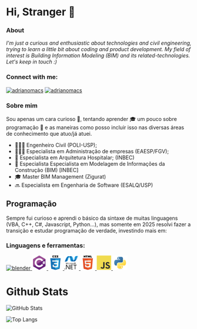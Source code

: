 # Hi, Stranger 👋

### About

_I'm just a curious and enthusiastic about technologies and civil engineering, trying to learn a little bit about coding and product development. My field of interest is Building Information Modeling (BIM) and its related-technologies. Let's keep in touch :)_

<h3 align="left">Connect with me:</h3>
<p align="left">
<a href="https://linkedin.com/in/adrianomacs" target="blank"><img align="center" src="https://raw.githubusercontent.com/rahuldkjain/github-profile-readme-generator/master/src/images/icons/Social/linked-in-alt.svg" alt="adrianomacs" height="30" width="40" /></a>
<a href="https://instagram.com/adrianomacs" target="blank"><img align="center" src="https://raw.githubusercontent.com/rahuldkjain/github-profile-readme-generator/master/src/images/icons/Social/instagram.svg" alt="adrianomacs" height="30" width="40" /></a>
</p>

### Sobre mim

Sou apenas um cara curioso 🤔, tentando aprender 🎓 um pouco sobre programação 🤖 e as maneiras como posso incluir isso nas diversas áreas de conhecimento que atuo/já atuei.

- 👷🏻‍♂️ Engenheiro Civil (POLI-USP);
- 👨🏻‍💼 Especialista em Administração de empresas (EAESP/FGV);
- 🏥 Especialista em Arquitetura Hospitalar; (INBEC)
- 🏢 Especialista
Especialista em Modelagem de Informações da Construção (BIM) [INBEC]
- 🎓 Master BIM Management (Zigurat)
- 🔜 Especialista em Engenharia de Software (ESALQ/USP)

## Programação

Sempre fui curioso e aprendi o básico da sintaxe de muitas linguagens (VBA, C++, C#, Javascript, Python...), mas somente em 2025 resolvi fazer a transição e estudar programação de verdade, investindo mais em:

<h3 align="left">Linguagens e ferramentas:</h3>
<p align="left"> <a href="https://www.blender.org/" target="_blank" rel="noreferrer"> <img src="https://download.blender.org/branding/community/blender_community_badge_white.svg" alt="blender" width="40" height="40"/> </a> <a href="https://www.w3schools.com/cs/" target="_blank" rel="noreferrer"> <img src="https://raw.githubusercontent.com/devicons/devicon/master/icons/csharp/csharp-original.svg" alt="csharp" width="40" height="40"/> </a> <a href="https://www.w3schools.com/css/" target="_blank" rel="noreferrer"> <img src="https://raw.githubusercontent.com/devicons/devicon/master/icons/css3/css3-original-wordmark.svg" alt="css3" width="40" height="40"/> </a> <a href="https://dotnet.microsoft.com/" target="_blank" rel="noreferrer"> <img src="https://raw.githubusercontent.com/devicons/devicon/master/icons/dot-net/dot-net-original-wordmark.svg" alt="dotnet" width="40" height="40"/> </a> <a href="https://www.w3.org/html/" target="_blank" rel="noreferrer"> <img src="https://raw.githubusercontent.com/devicons/devicon/master/icons/html5/html5-original-wordmark.svg" alt="html5" width="40" height="40"/> </a> <a href="https://developer.mozilla.org/en-US/docs/Web/JavaScript" target="_blank" rel="noreferrer"> <img src="https://raw.githubusercontent.com/devicons/devicon/master/icons/javascript/javascript-original.svg" alt="javascript" width="40" height="40"/> </a> <a href="https://www.python.org" target="_blank" rel="noreferrer"> <img src="https://raw.githubusercontent.com/devicons/devicon/master/icons/python/python-original.svg" alt="python" width="40" height="40"/> </a> </p>

# Github Stats

![GitHub Stats](https://github-readme-stats.vercel.app/api?username=adrianomacs&theme=transparent&bg_color=000&border_color=30A3DC&show_icons=true&icon_color=30A3DC&title_color=E94D5F&text_color=FFF)

![Top Langs](https://github-readme-stats-git-masterrstaa-rickstaa.vercel.app/api/top-langs/?username=adrianomacs&layout=compact&bg_color=000&border_color=30A3DC&title_color=E94D5F&text_color=FFF)